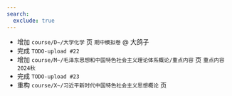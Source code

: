 ```yaml
---
search:
  exclude: true
---
```


- 增加 `course/D~/大学化学` 页 `期中模拟卷` @ 大鸽子
- 完成 `TODO-upload #22`
- 增加 `course/M~/毛泽东思想和中国特色社会主义理论体系概论/重点内容` 页 `重点内容 2024秋`
- 完成 `TODO-upload #23`
- 重构 `course/X~/习近平新时代中国特色社会主义思想概论` 页